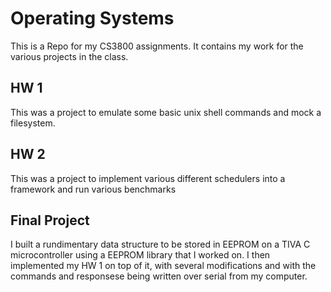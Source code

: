 # Operating Systems
This is a Repo for my CS3800 assignments. It contains my work for the various projects in the class.

## HW 1
This was a project to emulate some basic unix shell commands and mock a filesystem.

## HW 2
This was a project to implement various different schedulers into a framework and run various benchmarks

## Final Project
I built a rundimentary data structure to be stored in EEPROM on a TIVA C microcontroller using a EEPROM library that I worked on. I then implemented my HW 1 on top of it, with several modifications and with the commands and responsese being written over serial from my computer.
